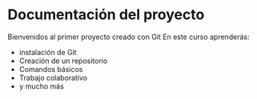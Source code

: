 # Documentación del proyecto

Bienvenidos al primer proyecto creado con Git
En este curso aprenderás:
- instalación de Git
- Creación de un repositorio
- Comandos básicos
- Trabajo colaborativo
- y mucho más